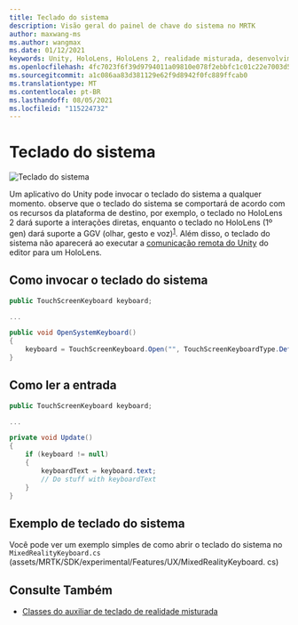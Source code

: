 ```yaml
---
title: Teclado do sistema
description: Visão geral do painel de chave do sistema no MRTK
author: maxwang-ms
ms.author: wangmax
ms.date: 01/12/2021
keywords: Unity, HoloLens, HoloLens 2, realidade misturada, desenvolvimento, MRTK, teclado do sistema,
ms.openlocfilehash: 4fc7023f6f39d9794011a09810e078f2ebbfc1c01c22e7003d5a3742e4c85921
ms.sourcegitcommit: a1c086aa83d381129e62f9d8942f0fc889ffcab0
ms.translationtype: MT
ms.contentlocale: pt-BR
ms.lasthandoff: 08/05/2021
ms.locfileid: "115224732"
---
```

# <a name="system-keyboard"></a>Teclado do sistema

![Teclado do sistema](../images/system-keyboard/MRTK_SystemKeyboard_Main.png)

Um aplicativo do Unity pode invocar o teclado do sistema a qualquer momento. observe que o teclado do sistema se comportará de acordo com os recursos da plataforma de destino, por exemplo, o teclado no HoloLens 2 dará suporte a interações diretas, enquanto o teclado no HoloLens (1º gen) dará suporte a GGV (olhar, gesto e voz)<sup>[1](/windows/mixed-reality/gaze)</sup>. Além disso, o teclado do sistema não aparecerá ao executar a [comunicação remota do Unity](../tools/holographic-remoting.md) do editor para um HoloLens.

## <a name="how-to-invoke-the-system-keyboard"></a>Como invocar o teclado do sistema

```c#
public TouchScreenKeyboard keyboard;

...

public void OpenSystemKeyboard()
{
    keyboard = TouchScreenKeyboard.Open("", TouchScreenKeyboardType.Default, false, false, false, false);
}
```

## <a name="how-to-read-the-input"></a>Como ler a entrada

```c#
public TouchScreenKeyboard keyboard;

...

private void Update()
{
    if (keyboard != null)
    {
        keyboardText = keyboard.text;
        // Do stuff with keyboardText
    }
}
```

## <a name="system-keyboard-example"></a>Exemplo de teclado do sistema

Você pode ver um exemplo simples de como abrir o teclado do sistema no `MixedRealityKeyboard.cs` (assets/MRTK/SDK/experimental/Features/UX/MixedRealityKeyboard. cs)

## <a name="see-also"></a>Consulte Também

- [Classes do auxiliar de teclado de realidade misturada](../experimental/mixed-reality-keyboard.md)
